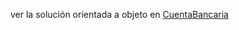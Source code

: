ver la solución orientada a objeto en [CuentaBancaria](https://github.com/JuanMuruaOlalde/sugerencias-para-practicar-programacion/tree/main/CuentaBancaria/muestras_de_posibles_soluciones)
